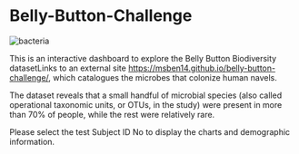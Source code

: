 # Belly-Button-Challenge

![bacteria](https://www.michaelrobertdavis.com/images/bellybutton/bacteriacells3.jpg)

This is an interactive dashboard to explore the Belly Button Biodiversity datasetLinks to an external site https://msben14.github.io/belly-button-challenge/, which catalogues the microbes that colonize human navels.

The dataset reveals that a small handful of microbial species (also called operational taxonomic units, or OTUs, in the study) were present in more than 70% of people, while the rest were relatively rare.


Please select the test Subject ID No to display the charts and demographic information.
